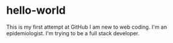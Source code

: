 # hello-world
This is my first attempt at GitHub
I am new to web coding. I'm an epidemiologist. I'm trying to be a full stack developer. 
